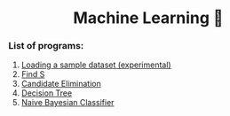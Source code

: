 <div align="center">
  <h1>Machine Learning 🤖</h1>
</div>

### List of programs:

<div>
  <ol>
    <li><a href="https://github.com/vinsdragonis/3rd-year-labs/tree/main/ML/Load%20Dataset">Loading a sample dataset (experimental)</a></li>
    <li><a href="https://github.com/vinsdragonis/3rd-year-labs/tree/main/ML/01_FindS">Find S</a></li>
    <li><a href="https://github.com/vinsdragonis/3rd-year-labs/tree/main/ML/02_CandidateElimination">Candidate Elimination</a></li>
    <li><a href="https://github.com/vinsdragonis/3rd-year-labs/tree/main/ML/03_DecisionTree">Decision Tree</a></li>
    <li><a href="https://github.com/vinsdragonis/3rd-year-labs/tree/main/ML/04_NaiveBayesianClassifier">Naive Bayesian Classifier</a></li>
  </ol>
</div>
